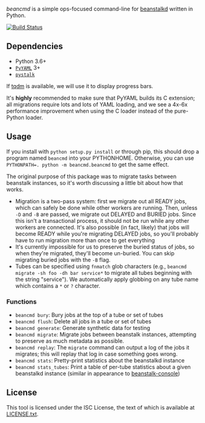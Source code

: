 *beancmd* is a simple ops-focused command-line for [beanstalkd](http://kr.github.io/beanstalkd/) written in Python.

[![Build Status](https://travis-ci.com/EasyPost/beancmd.svg?branch=master)](https://travis-ci.com/EasyPost/beancmd)

## Dependencies

 - Python 3.6+
 - [`PyYAML`](http://pyyaml.org/) 3+
 - [`pystalk`](https://github.com/easypost/pystalk)

If [tqdm](https://github.com/tqdm/tqdm) is available, we will use it to display progress bars.

It's **highly** recommended to make sure that PyYAML builds its C extension; all migrations require lots and lots of YAML loading, and we see a 4x-6x performance improvement when using the C loader instead of the pure-Python loader.

## Usage

If you install with `python setup.py install` or through pip, this should drop a program named `beancmd` into your PYTHONHOME. Otherwise, you can use `PYTHONPATH=. python -m beancmd.beancmd` to get the same effect.

The original purpose of this package was to migrate tasks between beanstalk instances, so it's worth discussing a little bit about how that works.

 - Migration is a two-pass system: first we migrate out all READY jobs, which can safely be done while other workers are running. Then, unless `-D` and `-B` are passed, we migrate out DELAYED and BURIED jobs. Since this isn't a transactional process, it should not be run while any other workers are connected. It's also possible (in fact, likely) that jobs will become READY while you're migrating DELAYED jobs, so you'll probably have to run migration more than once to get everything
 - It's currently impossible for us to preserve the buried status of jobs, so when they're migrated, they'll become un-buried. You can skip migrating buried jobs with the `-B` flag.
 - Tubes can be specified using `fnmatch` glob characters (e.g., `beancmd migrate -sh foo -dh bar service*` to migrate all tubes beginning with the string "service"). We automatically apply globbing on any tube name which contains a `*` or `?` character.

### Functions

 * `beancmd bury`: Bury jobs at the top of a tube or set of tubes
 * `beancmd flush`: Delete all jobs in a tube or set of tubes
 * `beancmd generate`: Generate synthetic data for testing
 * `beancmd migrate`: Migrate jobs between beanstalk instances, attempting to preserve as much metadata as possible. 
 * `beancmd replay`: The `migrate` command can output a log of the jobs it migrates; this will replay that log in case something goes wrong.
 * `beancmd stats`: Pretty-print statistics about the beanstalkd instance
 * `beancmd stats_tubes`: Print a table of per-tube statistics about a given beanstalkd instance (similar in appearance to [beanstalk-console](https://github.com/ptrofimov/beanstalk_console))


## License
This tool is licensed under the ISC License, the text of which is available at [LICENSE.txt](LICENSE.txt).
